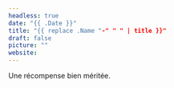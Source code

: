 ```yaml
---
headless: true
date: "{{ .Date }}"
title: "{{ replace .Name "-" " " | title }}"
draft: false
picture: ""
website:
---
```


Une récompense bien méritée.
